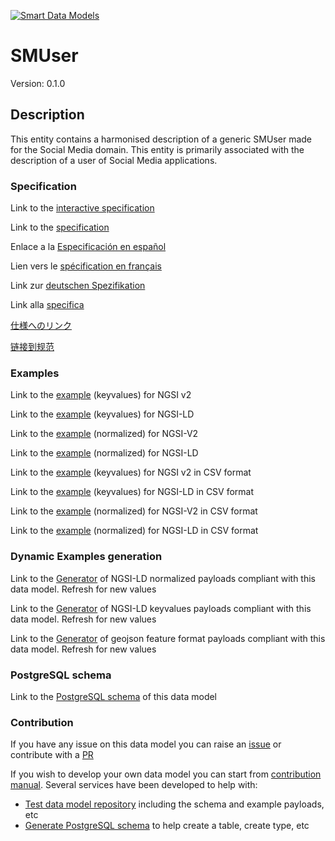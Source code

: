 [![Smart Data Models](https://smartdatamodels.org/wp-content/uploads/2022/01/SmartDataModels_logo.png "Logo")](https://smartdatamodels.org)
# SMUser
Version: 0.1.0

## Description 

This entity contains a harmonised description of a generic SMUser made for the Social Media domain. This entity is primarily associated with the description of a user of Social Media applications.
### Specification

Link to the [interactive specification](https://swagger.lab.fiware.org/?url=https://smart-data-models.github.io/dataModel.SocialMedia/SMUser/swagger.yaml)

Link to the [specification](https://github.com/smart-data-models/dataModel.SocialMedia/blob/master/SMUser/doc/spec.md)

Enlace a la [Especificación en español](https://github.com/smart-data-models/dataModel.SocialMedia/blob/master/SMUser/doc/spec_ES.md)

Lien vers le [spécification en français](https://github.com/smart-data-models/dataModel.SocialMedia/blob/master/SMUser/doc/spec_FR.md)

Link zur [deutschen Spezifikation](https://github.com/smart-data-models/dataModel.SocialMedia/blob/master/SMUser/doc/spec_DE.md)

Link alla [specifica](https://github.com/smart-data-models/dataModel.SocialMedia/blob/master/SMUser/doc/spec_IT.md)

[仕様へのリンク](https://github.com/smart-data-models/dataModel.SocialMedia/blob/master/SMUser/doc/spec_JA.md)

[链接到规范](https://github.com/smart-data-models/dataModel.SocialMedia/blob/master/SMUser/doc/spec_ZH.md)
### Examples

Link to the [example](https://smart-data-models.github.io/dataModel.SocialMedia/SMUser/examples/example.json) (keyvalues) for NGSI v2

Link to the [example](https://smart-data-models.github.io/dataModel.SocialMedia/SMUser/examples/example.jsonld) (keyvalues) for NGSI-LD

Link to the [example](https://smart-data-models.github.io/dataModel.SocialMedia/SMUser/examples/example-normalized.json) (normalized) for NGSI-V2

Link to the [example](https://smart-data-models.github.io/dataModel.SocialMedia/SMUser/examples/example-normalized.jsonld) (normalized) for NGSI-LD

Link to the [example](https://smart-data-models.github.io/dataModel.SocialMedia/SMUser/examples/example.json.csv) (keyvalues) for NGSI v2 in CSV format

Link to the [example](https://smart-data-models.github.io/dataModel.SocialMedia/SMUser/examples/example.jsonld.csv) (keyvalues) for NGSI-LD in CSV format

Link to the [example](https://smart-data-models.github.io/dataModel.SocialMedia/SMUser/examples/example-normalized.json.csv) (normalized) for NGSI-V2 in CSV format

Link to the [example](https://smart-data-models.github.io/dataModel.SocialMedia/SMUser/examples/example-normalized.jsonld.csv) (normalized) for NGSI-LD in CSV format
### Dynamic Examples generation

Link to the [Generator](https://smartdatamodels.org/extra/ngsi-ld_generator.php?schemaUrl=https://raw.githubusercontent.com/smart-data-models/dataModel.SocialMedia/master/SMUser/schema.json&email=info@smartdatamodels.org) of NGSI-LD normalized payloads compliant with this data model. Refresh for new values

Link to the [Generator](https://smartdatamodels.org/extra/ngsi-ld_generator_keyvalues.php?schemaUrl=https://raw.githubusercontent.com/smart-data-models/dataModel.SocialMedia/master/SMUser/schema.json&email=info@smartdatamodels.org) of NGSI-LD keyvalues payloads compliant with this data model. Refresh for new values

Link to the [Generator](https://smartdatamodels.org/extra/geojson_features_generator.php?schemaUrl=https://raw.githubusercontent.com/smart-data-models/dataModel.SocialMedia/master/SMUser/schema.json&email=info@smartdatamodels.org) of geojson feature format payloads compliant with this data model. Refresh for new values
### PostgreSQL schema

Link to the [PostgreSQL schema](https://smart-data-models.github.io/dataModel.SocialMedia/SMUser/schema.sql) of this data model
### Contribution

 If you have any issue on this data model you can raise an [issue](https://github.com/smart-data-models/dataModel.SocialMedia/issues)  or contribute with a [PR](https://github.com/smart-data-models/dataModel.SocialMedia/pulls)

 If you wish to develop your own data model you can start from [contribution manual](https://bit.ly/contribution_manual). Several services have been developed to help with: 
 - [Test data model repository](https://smartdatamodels.org/index.php/data-models-contribution-api/) including the schema and example payloads, etc
 - [Generate PostgreSQL schema](https://smartdatamodels.org/index.php/sql-service/) to help create a table, create type, etc